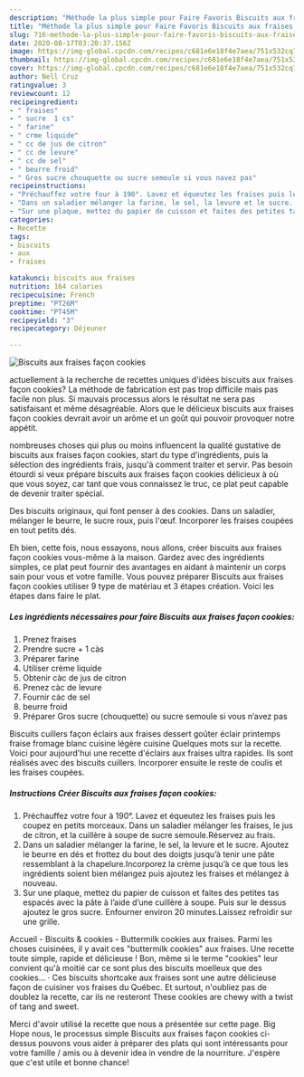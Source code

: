 ```yaml
---
description: "Méthode la plus simple pour Faire Favoris Biscuits aux fraises façon cookies"
title: "Méthode la plus simple pour Faire Favoris Biscuits aux fraises façon cookies"
slug: 716-methode-la-plus-simple-pour-faire-favoris-biscuits-aux-fraises-facon-cookies
date: 2020-08-17T03:20:37.156Z
image: https://img-global.cpcdn.com/recipes/c681e6e18f4e7aea/751x532cq70/biscuits-aux-fraises-facon-cookies-photo-principale-de-la-recette.jpg
thumbnail: https://img-global.cpcdn.com/recipes/c681e6e18f4e7aea/751x532cq70/biscuits-aux-fraises-facon-cookies-photo-principale-de-la-recette.jpg
cover: https://img-global.cpcdn.com/recipes/c681e6e18f4e7aea/751x532cq70/biscuits-aux-fraises-facon-cookies-photo-principale-de-la-recette.jpg
author: Nell Cruz
ratingvalue: 3
reviewcount: 12
recipeingredient:
- " fraises"
- " sucre  1 cs"
- " farine"
- " crme liquide"
- " cc de jus de citron"
- " cc de levure"
- " cc de sel"
- " beurre froid"
- " Gros sucre chouquette ou sucre semoule si vous navez pas"
recipeinstructions:
- "Préchauffez votre four à 190°. Lavez et équeutez les fraises puis les coupez en petits morceaux. Dans un saladier mélanger les fraises, le jus de citron, et la cuillère à soupe de sucre semoule.Réservez au frais."
- "Dans un saladier mélanger la farine, le sel, la levure et le sucre. Ajoutez le beurre en dés et frottez du bout des doigts jusqu’à tenir une pâte ressemblant à la chapelure.Incorporez la crème jusqu’à ce que tous les ingrédients soient bien mélangez puis ajoutez les fraises et mélangez à nouveau."
- "Sur une plaque, mettez du papier de cuisson et faites des petites tas espacés avec la pâte à l’aide d’une cuillère à soupe. Puis sur le dessus ajoutez le gros sucre. Enfourner environ 20 minutes.Laissez refroidir sur une grille."
categories:
- Recette
tags:
- biscuits
- aux
- fraises

katakunci: biscuits aux fraises 
nutrition: 164 calories
recipecuisine: French
preptime: "PT26M"
cooktime: "PT45M"
recipeyield: "3"
recipecategory: Déjeuner

---
```



![Biscuits aux fraises façon cookies](https://img-global.cpcdn.com/recipes/c681e6e18f4e7aea/751x532cq70/biscuits-aux-fraises-facon-cookies-photo-principale-de-la-recette.jpg)

actuellement à la recherche de recettes uniques d'idées biscuits aux fraises façon cookies? La méthode de fabrication est pas trop difficile mais pas facile non plus. Si mauvais processus alors le résultat ne sera pas satisfaisant et même désagréable. Alors que le délicieux biscuits aux fraises façon cookies devrait avoir un arôme et un goût qui pouvoir provoquer notre appétit.

nombreuses choses qui plus ou moins influencent la qualité gustative de biscuits aux fraises façon cookies, start du type d'ingrédients, puis la sélection des ingrédients frais, jusqu'à comment traiter et servir. Pas besoin étourdi si veux prépare biscuits aux fraises façon cookies délicieux à où que vous soyez, car tant que vous connaissez le truc, ce plat peut capable de devenir traiter spécial.

Des biscuits originaux, qui font penser à des cookies. Dans un saladier, mélanger le beurre, le sucre roux, puis l&#39;œuf. Incorporer les fraises coupées en tout petits dés.


Eh bien, cette fois, nous essayons, nous allons, créer biscuits aux fraises façon cookies vous-même à la maison. Gardez avec des ingrédients simples, ce plat peut fournir des avantages en aidant à maintenir un corps sain pour vous et votre famille. Vous pouvez préparer Biscuits aux fraises façon cookies utiliser 9 type de matériau et 3 étapes création. Voici les étapes dans faire le plat.

<!--inarticleads1-->

##### Les ingrédients nécessaires pour faire Biscuits aux fraises façon cookies:

1. Prenez  fraises
1. Prendre  sucre + 1 càs
1. Préparer  farine
1. Utiliser  crème liquide
1. Obtenir  càc de jus de citron
1. Prenez  càc de levure
1. Fournir  càc de sel
1.   beurre froid
1. Préparer  Gros sucre (chouquette) ou sucre semoule si vous n’avez pas


Biscuits cuillers façon éclairs aux fraises dessert goûter éclair printemps fraise fromage blanc cuisine légère cuisine Quelques mots sur la recette. Voici pour aujourd&#39;hui une recette d&#39;éclairs aux fraises ultra rapides. Ils sont réalisés avec des biscuits cuillers. Incorporer ensuite le reste de coulis et les fraises coupées. 

<!--inarticleads2-->

##### Instructions Créer Biscuits aux fraises façon cookies:

1. Préchauffez votre four à 190°. Lavez et équeutez les fraises puis les coupez en petits morceaux. Dans un saladier mélanger les fraises, le jus de citron, et la cuillère à soupe de sucre semoule.Réservez au frais.
1. Dans un saladier mélanger la farine, le sel, la levure et le sucre. Ajoutez le beurre en dés et frottez du bout des doigts jusqu’à tenir une pâte ressemblant à la chapelure.Incorporez la crème jusqu’à ce que tous les ingrédients soient bien mélangez puis ajoutez les fraises et mélangez à nouveau.
1. Sur une plaque, mettez du papier de cuisson et faites des petites tas espacés avec la pâte à l’aide d’une cuillère à soupe. Puis sur le dessus ajoutez le gros sucre. Enfourner environ 20 minutes.Laissez refroidir sur une grille.


Accueil - Biscuits &amp; cookies - Buttermilk cookies aux fraises. Parmi les choses cuisinées, il y avait ces &#34;buttermilk cookies&#34; aux fraises. Une recette toute simple, rapide et délicieuse ! Bon, même si le terme &#34;cookies&#34; leur convient qu&#39;à moitié car ce sont plus des biscuits moelleux que des cookies… · Ces biscuits shortcake aux fraises sont une autre délicieuse façon de cuisiner vos fraises du Québec. Et surtout, n&#39;oubliez pas de doublez la recette, car ils ne resteront These cookies are chewy with a twist of tang and sweet. 


Merci d'avoir utilisé la recette que nous a présentée sur cette page. Big Hope nous, le processus simple Biscuits aux fraises façon cookies ci-dessus pouvons vous aider à préparer des plats qui sont intéressants pour votre famille / amis ou à devenir idea in vendre de la nourriture. J'espère que c'est utile et bonne chance!
